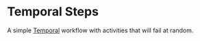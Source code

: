 # Temporal Steps

A simple [Temporal](https://temporal.io) workflow with activities that will fail at random.
